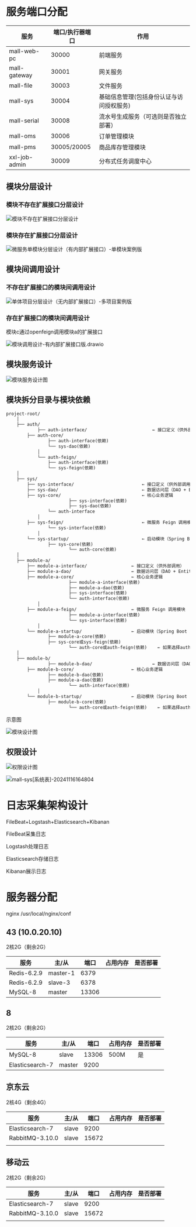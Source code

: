 # 服务端口分配

| 服务          | 端口/执行器端口 | 作用                                     |
| ------------- | --------------- | ---------------------------------------- |
| mall-web-pc   | 30000           | 前端服务                                 |
| mall-gateway  | 30001           | 网关服务                                 |
| mall-file     | 30003           | 文件服务                                 |
| mall-sys      | 30004           | 基础信息管理(包括身份认证与访问授权服务) |
| mall-serial   | 30008           | 流水号生成服务（可选则是否独立部署）     |
| mall-oms      | 30006           | 订单管理模块                             |
| mall-pms      | 30005/20005     | 商品库存管理模块                         |
| xxl-job-admin | 30009           | 分布式任务调度中心                       |



## 模块分层设计

### 模块不存在扩展接口分层设计

![模块不存在扩展接口分层设计](images/模块不存在扩展接口分层设计.png)

### 模块存在扩展接口分层设计

![微服务单模块分层设计（有内部扩展接口）-单模块案例版](images/微服务单模块分层设计（有内部扩展接口）-单模块案例版.png)





## 模块间调用设计

### 不存在扩展接口的模块间调用设计

![单体项目分层设计（无内部扩展接口）-多项目案例版](images/单体项目分层设计（无内部扩展接口）-多项目案例版.png)

### 存在扩展接口的模块间调用设计

模块c通过openfeign调用模块a的扩展接口

![模块调用设计-有内部扩展接口版.drawio](images/模块调用设计-有内部扩展接口版.drawio.png)



## 模块服务设计

![模块服务设计图](images/模块服务设计图.png)





## 模块拆分目录与模块依赖

```markdown
project-root/
    │
  	├── auth/
  			├── auth-interface/        					← 接口定义（供外部调用）
        ├── auth-core/
		        ├── auth-interface(依赖)
		        └── sys-dao(依赖)
    		│
		    └── auth-feign/
		        ├── auth-interface(依赖)
		        └── sys-feign(依赖)
    │
  	├── sys/
        ├── sys-interface/        					← 接口定义（供外部调用）
        ├── sys-dao/              					← 数据访问层（DAO + Entity）
        ├── sys-core/             					← 核心业务逻辑
						├── sys-interface(依赖)
						├── sys-dao(依赖)
		        └── auth-interface
    		│
        ├── sys-feign/            					← 微服务 Feign 调用模块
		        └── sys-interface(依赖)
    		│
        └── sys-startup/          					← 启动模块（Spring Boot 入口，依赖配置管理）
		        ├── sys-core(依赖)
						└── auth-core(依赖)
    │
  	├── module-a/
        ├── module-a-interface/        			← 接口定义（供外部调用）
        ├── module-a-dao/              			← 数据访问层（DAO + Entity）
        ├── module-a-core/             			← 核心业务逻辑
						├── module-a-interface(依赖)
						├── module-a-dao(依赖)
						├── sys-interface(依赖)
						└── auth-interface(依赖)
    		│
        ├── module-a-feign/            			← 微服务 Feign 调用模块
						├── module-a-interface(依赖)
						└── sys-interface(依赖)
    		│	
        └── module-a-startup/          			← 启动模块（Spring Boot 入口，依赖配置管理）
		        ├── module-a-core(依赖)
		        ├── sys-core或sys-feign(依赖)
						└── auth-core或auth-feign(依赖)	← 如果选择auth-feign，则必须选sys-feign
    │
    ├── module-b/
				├── module-b-dao/              			← 数据访问层（DAO + Entity）
        ├── module-b-core/             			← 核心业务逻辑
		        ├── module-b-dao(依赖)
		        ├── module-a-dao(依赖)
						└── auth-interface(依赖)
    		│	
        └── module-b-startup/          			← 启动模块（Spring Boot 入口，依赖配置管理）
		        ├── module-b-core(依赖)
						└── auth-core或auth-feign(依赖)	← 如果选择auth-feign，则必须选sys-feign
```



示意图

![模块设计图](images/模块设计图.png)









## 权限设计

![权限设计图](images/权限设计图.jpg)

![mall-sys[系统表]-20241116164804](images/mall-sys[系统表]-20241116164804.png)



# 日志采集架构设计

FileBeat+Logstash+Elasticsearch+Kibanan

FileBeat采集日志

Logstash处理日志

Elasticsearch存储日志

Kibanan展示日志



# 服务器分配

nginx
/usr/local/nginx/conf

## 43 (10.0.20.10)

2核2G（剩余2G）

| 服务        | 主/从    | 端口  | 占用内存 | 是否部署 |
| ----------- | -------- | ----- | -------- | -------- |
| Redis-6.2.9 | master-1 | 6379  |          |          |
| Redis-6.2.9 | slave-3  | 6378  |          |          |
| MySQL-8     | master   | 13306 |          |          |

## 8

2核2G（剩余2G）

| 服务            | 主/从  | 端口  | 占用内存 | 是否部署 |
| --------------- | ------ | ----- | -------- | -------- |
| MySQL-8         | slave  | 13306 | 500M     | 是       |
| Elasticsearch-7 | master | 9200  |          |          |

## 京东云

2核4G（剩余4G）

| 服务            | 主/从 | 端口  | 占用内存 | 是否部署 |
| --------------- | ----- | ----- | -------- | -------- |
| Elasticsearch-7 | slave | 9200  |          |          |
| RabbitMQ-3.10.0 | slave | 15672 |          |          |
|                 |       |       |          |          |

## 移动云

2核2G（剩余2G）

| 服务            | 主/从 | 端口  | 占用内存 | 是否部署 |
| --------------- | ----- | ----- | -------- | -------- |
| Elasticsearch-7 | slave | 9200  |          |          |
| RabbitMQ-3.10.0 | slave | 15672 |          |          |
|                 |       |       |          |          |

